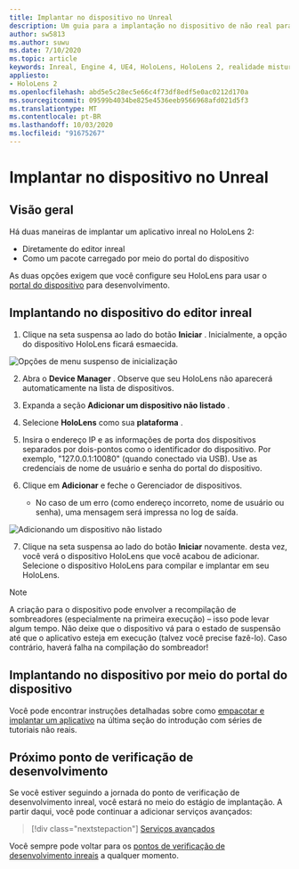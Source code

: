 ```yaml
---
title: Implantar no dispositivo no Unreal
description: Um guia para a implantação no dispositivo de não real para o HoloLens 2
author: sw5813
ms.author: suwu
ms.date: 7/10/2020
ms.topic: article
keywords: Inreal, Engine 4, UE4, HoloLens, HoloLens 2, realidade misturada, implantar no dispositivo, PC, documentação
appliesto:
- HoloLens 2
ms.openlocfilehash: abd5e5c28ec5e66c4f73df8edf5e0ac0212d170a
ms.sourcegitcommit: 09599b4034be825e4536eeb9566968afd021d5f3
ms.translationtype: MT
ms.contentlocale: pt-BR
ms.lasthandoff: 10/03/2020
ms.locfileid: "91675267"
---
```

# <a name="deploy-to-device-in-unreal"></a>Implantar no dispositivo no Unreal

## <a name="overview"></a>Visão geral
Há duas maneiras de implantar um aplicativo inreal no HoloLens 2:
* Diretamente do editor inreal
* Como um pacote carregado por meio do portal do dispositivo

As duas opções exigem que você configure seu HoloLens para usar o [portal do dispositivo](../platform-capabilities-and-apis/using-the-windows-device-portal.md) para desenvolvimento.

## <a name="deploying-to-device-from-the-unreal-editor"></a>Implantando no dispositivo do editor inreal

1. Clique na seta suspensa ao lado do botão **Iniciar** . Inicialmente, a opção do dispositivo HoloLens ficará esmaecida.

![Opções de menu suspenso de inicialização](images/unreal/launch-dropdown.png)

2. Abra o **Device Manager** . Observe que seu HoloLens não aparecerá automaticamente na lista de dispositivos.

3. Expanda a seção **Adicionar um dispositivo não listado** .

4. Selecione **HoloLens** como sua **plataforma** .

5. Insira o endereço IP e as informações de porta dos dispositivos separados por dois-pontos como o identificador do dispositivo. Por exemplo, "127.0.0.1:10080" (quando conectado via USB). Use as credenciais de nome de usuário e senha do portal do dispositivo.

6. Clique em **Adicionar** e feche o Gerenciador de dispositivos.
    * No caso de um erro (como endereço incorreto, nome de usuário ou senha), uma mensagem será impressa no log de saída.

![Adicionando um dispositivo não listado](images/unreal/add-unlisted-device.png)

7. Clique na seta suspensa ao lado do botão **Iniciar** novamente. desta vez, você verá o dispositivo HoloLens que você acabou de adicionar. Selecione o dispositivo HoloLens para compilar e implantar em seu HoloLens.

>[!NOTE]
>A criação para o dispositivo pode envolver a recompilação de sombreadores (especialmente na primeira execução) – isso pode levar algum tempo. Não deixe que o dispositivo vá para o estado de suspensão até que o aplicativo esteja em execução (talvez você precise fazê-lo). Caso contrário, haverá falha na compilação do sombreador!

## <a name="deploying-to-device-via-device-portal"></a>Implantando no dispositivo por meio do portal do dispositivo

Você pode encontrar instruções detalhadas sobre como [empacotar e implantar um aplicativo](tutorials/unreal-uxt-ch6.md#packaging-and-deploying-the-app-via-device-portal) na última seção do introdução com séries de tutoriais não reais.

## <a name="next-development-checkpoint"></a>Próximo ponto de verificação de desenvolvimento

Se você estiver seguindo a jornada do ponto de verificação de desenvolvimento inreal, você estará no meio do estágio de implantação. A partir daqui, você pode continuar a adicionar serviços avançados:

> [!div class="nextstepaction"]
> [Serviços avançados](unreal-development-overview.md#5-adding-services)

Você sempre pode voltar para os [pontos de verificação de desenvolvimento inreais](unreal-development-overview.md#4-deploying-to-a-device) a qualquer momento.
